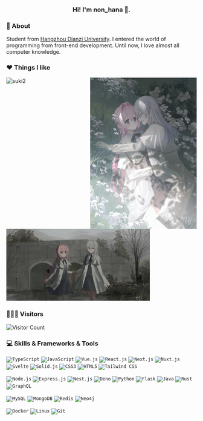 <h3 align="center">Hi! I'm non_hana 👋.</h3>

### 🥰 About

Student from [Hangzhou Dianzi University](https://www.hdu.edu.cn/). I entered the world of programming from front-end development. Until now, I love almost all computer knowledge.

### ❤️ Things I like

<img align="right" src="./imgs/pic1.jpg" style="height:400px" alt="suki1" title="suki1"  />
<img src="./imgs/pic2.jpg" style="height:190px" alt="suki2" title="suki2"  />
<img src="./imgs/pic3.jpg" style="height:190px" alt="suki3" title="suki3"  />

### 🧑‍🤝‍🧑 Visitors

![Visitor Count](https://count.getloli.com/get/@:nonhana)

### 💻 Skills & Frameworks & Tools

<code><img height="20" src="https://cdn.svgporn.com/logos/typescript-icon.svg" alt="TypeScript" /></code>
<code><img height="20" src="https://cdn.svgporn.com/logos/javascript.svg" alt="JavaScript" /></code>
<code><img height="20" src="https://cdn.svgporn.com/logos/vue.svg" alt="Vue.js" /></code>
<code><img height="20" src="https://cdn.svgporn.com/logos/react.svg" alt="React.js" /></code>
<code><img height="20" src="https://cdn.svgporn.com/logos/nextjs-icon.svg" alt="Next.js" /></code>
<code><img height="20" src="https://cdn.svgporn.com/logos/nuxt-icon.svg" alt="Nuxt.js" /></code>
<code><img height="20" src="https://cdn.svgporn.com/logos/svelte-icon.svg" alt="Svelte" /></code>
<code><img height="20" src="https://cdn.svgporn.com/logos/solidjs-icon.svg" alt="Solid.js" /></code>
<code><img height="20" src="https://cdn.svgporn.com/logos/css-3.svg" alt="CSS3" /></code>
<code><img height="20" src="https://cdn.svgporn.com/logos/html-5.svg" alt="HTML5" /></code>
<code><img height="20" src="https://cdn.svgporn.com/logos/tailwindcss-icon.svg" alt="Tailwind CSS" /></code>

<code><img height="20" src="https://cdn.svgporn.com/logos/nodejs-icon.svg" alt="Node.js" /></code>
<code><img height="20" src="https://cdn.svgporn.com/logos/express.svg" alt="Express.js" /></code>
<code><img height="20" src="https://cdn.svgporn.com/logos/nestjs.svg" alt="Nest.js" /></code>
<code><img height="20" src="https://cdn.svgporn.com/logos/deno.svg" alt="Deno" /></code>
<code><img height="20" src="https://cdn.svgporn.com/logos/python.svg" alt="Python" /></code>
<code><img height="20" src="https://cdn.svgporn.com/logos/flask.svg" alt="Flask" /></code>
<code><img height="20" src="https://cdn.svgporn.com/logos/java.svg" alt="Java" /></code>
<code><img height="20" src="https://cdn.svgporn.com/logos/rust.svg" alt="Rust" /></code>
<code><img height="20" src="https://cdn.svgporn.com/logos/graphql.svg" alt="GraphQL" /></code>

<code><img height="20" src="https://cdn.svgporn.com/logos/mysql.svg" alt="MySQL" /></code>
<code><img height="20" src="https://cdn.svgporn.com/logos/mongodb-icon.svg" alt="MongoDB" /></code>
<code><img height="20" src="https://cdn.svgporn.com/logos/redis.svg" alt="Redis" /></code>
<code><img height="20" src="https://cdn.svgporn.com/logos/neo4j.svg" alt="Neo4j" /></code>

<code><img height="20" src="https://cdn.svgporn.com/logos/docker-icon.svg" alt="Docker" /></code>
<code><img height="20" src="https://cdn.svgporn.com/logos/linux-tux.svg" alt="Linux" /></code>
<code><img height="20" src="https://cdn.svgporn.com/logos/git-icon.svg" alt="Git" /></code>
